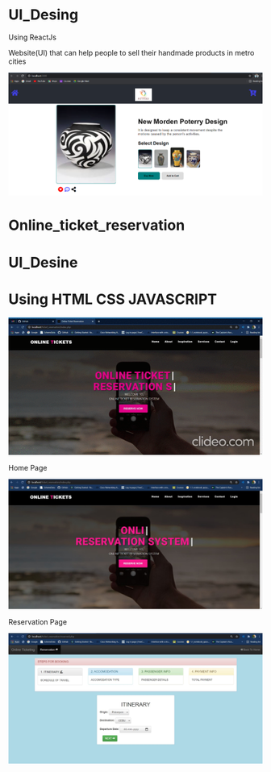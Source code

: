 # UI_Desing
Using ReactJs

Website(UI) that can help people to sell their handmade products in
metro cities

![UI](https://github.com/vaibhavdpatil/UI_Desing/blob/main/UI.png)





# Online_ticket_reservation
# UI_Desine

# Using HTML CSS JAVASCRIPT

![WEBSITE Demo.gif](https://github.com/vaibhavdpatil/Online_ticket_reservation/blob/main/WEBSITE%20Demo.gif)


Home Page

![HomePage](https://github.com/vaibhavdpatil/Online_ticket_reservation/blob/main/ticket_reservation/ss/HomePage.JPG)


Reservation Page

![ReservationPage](https://github.com/vaibhavdpatil/Online_ticket_reservation/blob/main/ticket_reservation/ss/ReservationPage.JPG)


